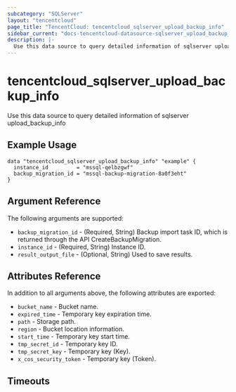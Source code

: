 ```yaml
---
subcategory: "SQLServer"
layout: "tencentcloud"
page_title: "TencentCloud: tencentcloud_sqlserver_upload_backup_info"
sidebar_current: "docs-tencentcloud-datasource-sqlserver_upload_backup_info"
description: |-
  Use this data source to query detailed information of sqlserver upload_backup_info
---
```


# tencentcloud_sqlserver_upload_backup_info

Use this data source to query detailed information of sqlserver upload_backup_info

## Example Usage

```hcl
data "tencentcloud_sqlserver_upload_backup_info" "example" {
  instance_id         = "mssql-qelbzgwf"
  backup_migration_id = "mssql-backup-migration-8a0f3eht"
}
```

## Argument Reference

The following arguments are supported:

* `backup_migration_id` - (Required, String) Backup import task ID, which is returned through the API CreateBackupMigration.
* `instance_id` - (Required, String) Instance ID.
* `result_output_file` - (Optional, String) Used to save results.

## Attributes Reference

In addition to all arguments above, the following attributes are exported:

* `bucket_name` - Bucket name.
* `expired_time` - Temporary key expiration time.
* `path` - Storage path.
* `region` - Bucket location information.
* `start_time` - Temporary key start time.
* `tmp_secret_id` - Temporary key ID.
* `tmp_secret_key` - Temporary key (Key).
* `x_cos_security_token` - Temporary key (Token).


## Timeouts

<no value>


